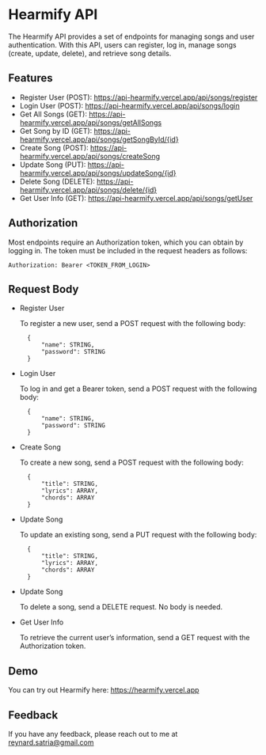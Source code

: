 # Hearmify API
The Hearmify API provides a set of endpoints for managing songs and user authentication. With this API, users can register, log in, manage songs (create, update, delete), and retrieve song details.



## Features

- Register User (POST): https://api-hearmify.vercel.app/api/songs/register
- Login User (POST): https://api-hearmify.vercel.app/api/songs/login
- Get All Songs (GET): https://api-hearmify.vercel.app/api/songs/getAllSongs
- Get Song by ID (GET): https://api-hearmify.vercel.app/api/songs/getSongById/{id}
- Create Song (POST): https://api-hearmify.vercel.app/api/songs/createSong
- Update Song (PUT): https://api-hearmify.vercel.app/api/songs/updateSong/{id}
- Delete Song (DELETE): https://api-hearmify.vercel.app/api/songs/delete/{id}
- Get User Info (GET): https://api-hearmify.vercel.app/api/songs/getUser


## Authorization

Most endpoints require an Authorization token, which you can obtain by logging in. The token must be included in the request headers as follows:

    Authorization: Bearer <TOKEN_FROM_LOGIN>


## Request Body

- Register User

    To register a new user, send a POST request with the following body:

        {
            "name": STRING,
            "password": STRING
        }

- Login User

    To log in and get a Bearer token, send a POST request with the following body:

        {
            "name": STRING,
            "password": STRING
        }

- Create Song

    To create a new song, send a POST request with the following body:

        {
            "title": STRING,
            "lyrics": ARRAY,
            "chords": ARRAY
        }

- Update Song

    To update an existing song, send a PUT request with the following body:

        {
            "title": STRING,
            "lyrics": ARRAY,
            "chords": ARRAY
        }

- Update Song

    To delete a song, send a DELETE request. No body is needed.

- Get User Info

    To retrieve the current user’s information, send a GET request with the Authorization token.


## Demo

You can try out Hearmify here: https://hearmify.vercel.app

## Feedback

If you have any feedback, please reach out to me at reynard.satria@gmail.com

